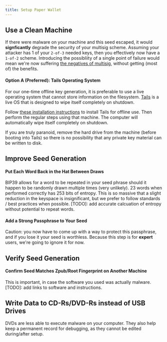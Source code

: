 ```yaml
---
title: Setup Paper Wallet
---
```


## Use a Clean Machine
If there were malware on your machine and this seed escaped, it would **signficantly** degrade the security of your multisig scheme.
Assuming your attacker has 1 of your `2-of-3` needed keys, then you effectively now have a `1-of-2` scheme.
Introducing the possibliity of a single point of failure would mean we're now suffering [the negatives of multisig](known-issues/multisig), without getting (most of) the benefits.

#### Option A (Preferred): Tails Operating System
For our one-time offline key generation, it is preferable to use a live operating system that cannot store information on the filesystem.
[Tails](https://tails.boum.org/) is a live OS that is designed to wipe itself completely on shutdown.

Follow [these installation instructions](https://tails.boum.org/install/index.en.html) to install Tails for offline use.
Then perform the regular steps using that machine.
The computer will automatically wipe itself completely on shutdown.

If you are truly paranoid, remove the hard drive from the machine (before booting into Tails) so there is no possibility that any private key material can be written to disk.

## Improve Seed Generation

#### Put Each Word Back in the Hat Between Draws
BIP39 allows for a word to be repeated in your seed phrase should it happen to be randomly drawn multiple times (very unlikely).
23 words when performed correctly has 253 bits of entropy.
This is so massive that a slight reduction in the keyspace is insignificant, but we prefer to follow standards / best practices when possible.
[TODO]: add accurate calcuation of entropy without potential to repeat words.

#### Add a Strong Passphrase to Your Seed
Caution: you now have to come up with a way to protect this passphrase, and if you lose it your seed is worthless.
Because this step is for **expert** users, we're going to ignore it for now.

## Verify Seed Generation

#### Confirm Seed Matches Zpub/Root Fingerprint on Another Machine
This is important, in case the software you used was actually malware.
[TODO]: add links to software and instructions.

## Write Data to CD-Rs/DVD-Rs instead of USB Drives
DVDs are less able to execute malware on your computer.
They also help keep a permanent record for debugging, as they cannot be edited during/after setup.
